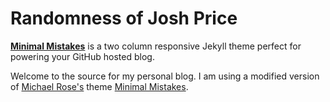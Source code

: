 # Randomness of Josh Price

**[Minimal Mistakes](http://mmistakes.github.io/minimal-mistakes)** is a two column responsive Jekyll theme perfect for powering your GitHub hosted blog.

Welcome to the source for my personal blog. I am using a modified version of [Michael Rose&#39;s](http://mademistakes.com/) theme [Minimal Mistakes](http://mmistakes.github.io/minimal-mistakes).
